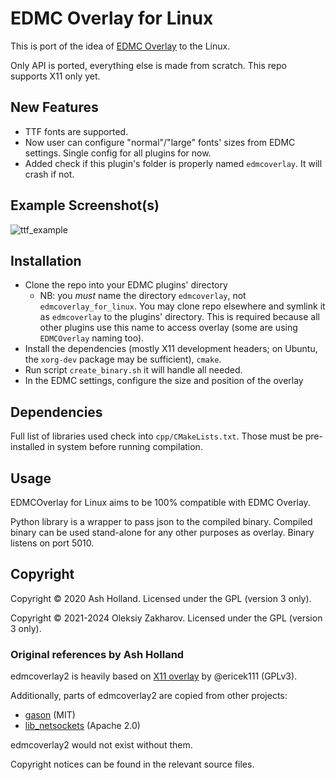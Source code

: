 # EDMC Overlay for Linux
 
This is port of the idea of [EDMC Overlay] to the Linux. 

Only API is ported, everything else is made from scratch. This repo supports X11 only yet.

## New Features
* TTF fonts are supported.
* Now user can configure "normal"/"large" fonts' sizes from EDMC settings. Single config for all plugins for now.
* Added check if this plugin's folder is properly named `edmcoverlay`. It will crash if not.

## Example Screenshot(s)

![ttf_example](https://github.com/alexzk1/edmcoverlay2/assets/4589845/60120533-ee49-4b47-9804-4cd3075d2426)

## Installation

- Clone the repo into your EDMC plugins' directory
  - NB: you *must* name the directory `edmcoverlay`, not `edmcoverlay_for_linux`. You may clone repo elsewhere and symlink it as `edmcoverlay` to the plugins' directory. This is required because all other plugins use this name to access overlay (some are using `EDMCOverlay` naming too).
- Install the dependencies (mostly X11 development headers; on Ubuntu,
  the `xorg-dev` package may be sufficient), `cmake`.
- Run script `create_binary.sh` it will handle all needed.
- In the EDMC settings, configure the size and position of the overlay

## Dependencies

Full list of libraries used check into `cpp/CMakeLists.txt`. Those must be pre-installed in system before running compilation.

## Usage

EDMCOverlay for Linux aims to be 100% compatible with EDMC Overlay. 

Python library is a wrapper to pass json to the compiled binary.
Compiled binary can be used stand-alone for any other purposes as overlay. Binary listens on port 5010.


## Copyright

Copyright © 2020 Ash Holland. Licensed under the GPL (version 3 only).

Copyright © 2021-2024 Oleksiy Zakharov. Licensed under the GPL (version 3 only).

### Original references by Ash Holland

edmcoverlay2 is heavily based on [X11 overlay][] by @ericek111 (GPLv3).

Additionally, parts of edmcoverlay2 are copied from other projects:

- [gason][] (MIT)
- [lib_netsockets][] (Apache 2.0)

edmcoverlay2 would not exist without them.

Copyright notices can be found in the relevant source files.

[EDMC Overlay]: https://github.com/inorton/EDMCOverlay
[gason]: https://github.com/vivkin/gason
[lib_netsockets]: https://github.com/pedro-vicente/lib_netsockets
[X11 overlay]: https://gist.github.com/ericek111/774a1661be69387de846f5f5a5977a46
